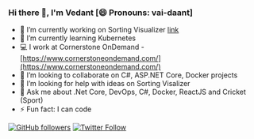 ### Hi there 👋, I'm Vedant [😄 Pronouns: vai-daant]

<!--
**KoditkarVedant/KoditkarVedant** is a ✨ _special_ ✨ repository because its `README.md` (this file) appears on your GitHub profile.

Here are some ideas to get you started:
-->
- 🔭 I’m currently working on Sorting Visualizer [link](https://vedant-sorting-visualizer.netlify.app/)
- 🌱 I’m currently learning Kubernetes
- 💻 I work at Cornerstone OnDemand - [https://www.cornerstoneondemand.com/](https://www.cornerstoneondemand.com/)
- 👯 I’m looking to collaborate on C#, ASP.NET Core, Docker projects
- 🤔 I’m looking for help with ideas on Sorting Visalizer
- 💬 Ask me about .Net Core, DevOps, C#, Docker, ReactJS and Cricket (Sport)
- ⚡ Fun fact: I can code

[![GitHub followers](https://img.shields.io/github/followers/KoditkarVedant?label=Follow%20%40KoditkarVedant&style=for-the-badge)](https://github.com/KoditkarVedant)
[![Twitter Follow](https://img.shields.io/twitter/follow/vedantkoditkar?style=for-the-badge)](https://twitter.com/vedantkoditkar)
<!--
[![GitHub Sponsor](https://img.shields.io/badge/SUPPORT%20AT-GITHUB-blue?style=for-the-badge)](https://github.com/sponsors/KoditkarVedant)
-->
<!--
<hr/>
<p align="center">
📫 How to reach me
<br/><br/>
<a href="https://twitter.com/vedantkoditkar" target="_blank" alt="twitter">
  <img src="https://raw.githubusercontent.com/KoditkarVedant/KoditkarVedant/master/twitter.svg" width="20" height="20" />
</a> <a href="https://www.linkedin.com/in/vedantkoditkar" target="_blank" alt="linkedin">
  <img src="https://raw.githubusercontent.com/KoditkarVedant/KoditkarVedant/master/linkedin.svg" width="20" height="20" />
</a>
</p>
-->
